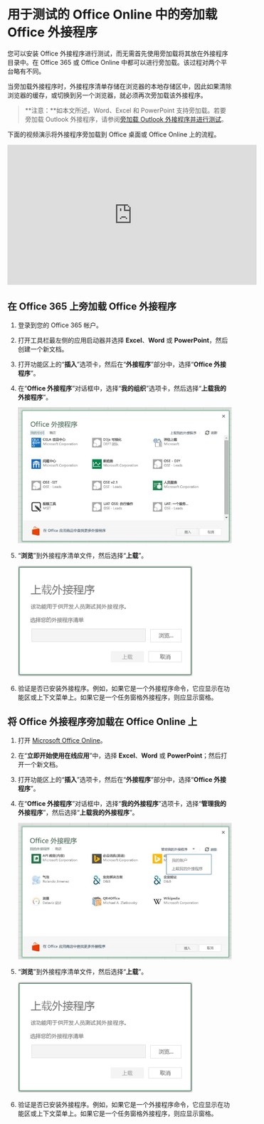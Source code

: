 
# <a name="sideload-office-addins-in-office-online-for-testing"></a>用于测试的 Office Online 中的旁加载 Office 外接程序

您可以安装 Office 外接程序进行测试，而无需首先使用旁加载将其放在外接程序目录中。在 Office 365 或 Office Online 中都可以进行旁加载。该过程对两个平台略有不同。 

当旁加载外接程序时，外接程序清单存储在浏览器的本地存储区中，因此如果清除浏览器的缓存，或切换到另一个浏览器，就必须再次旁加载该外接程序。


 >**注意：**如本文所述，Word、Excel 和 PowerPoint 支持旁加载。若要旁加载 Outlook 外接程序，请参阅[旁加载 Outlook 外接程序并进行测试](sideload-outlook-add-ins-for-testing.md)。

下面的视频演示将外接程序旁加载到 Office 桌面或 Office Online 上的流程。

<iframe width="560" height="315" src="https://www.youtube.com/embed/XXsAw2UUiQo" frameborder="0" allowfullscreen></iframe>

## <a name="sideload-an-office-addin-on-office-365"></a>在 Office 365 上旁加载 Office 外接程序


1. 登录到您的 Office 365 帐户。
    
2. 打开工具栏最左侧的应用启动器并选择 **Excel**、**Word** 或 **PowerPoint**，然后创建一个新文档。
    
3. 打开功能区上的“**插入**”选项卡，然后在“**外接程序**”部分中，选择“**Office 外接程序**”。
    
4. 在“**Office 外接程序**”对话框中，选择“**我的组织**”选项卡，然后选择“**上载我的外接程序**”。
    
    ![标题为“Office 外接程序”的对话框，左上角附近的链接指示“上载我的外接程序”。](../../images/0e49f780-019a-4d97-9310-0eaddfa0c4dc.png)

5.  “**浏览**”到外接程序清单文件，然后选择“**上载**”。
    
    ![带浏览、上载和取消按钮的上载外接程序对话框。](../../images/039aef16-b12f-4d01-ad46-f13e01dd3162.png)

6. 验证是否已安装外接程序。例如，如果它是一个外接程序命令，它应显示在功能区或上下文菜单上。如果它是一个任务窗格外接程序，则应显示窗格。
    

## <a name="sideload-an-office-addin-on-office-online"></a>将 Office 外接程序旁加载在 Office Online 上




1. 打开 [Microsoft Office Online](https://office.live.com/)。
    
2. 在“**立即开始使用在线应用**”中，选择 **Excel**、**Word** 或 **PowerPoint**；然后打开一个新文档。
    
3. 打开功能区上的“**插入**”选项卡，然后在“**外接程序**”部分中，选择“**Office 外接程序**”。
    
4. 在“**Office 外接程序**”对话框中，选择“**我的外接程序**”选项卡，选择“**管理我的外接程序**”，然后选择“**上载我的外接程序**”。
    
    ![Office 外接程序对话框，右上方有一个下拉菜单，显示“管理我的外接程序”，其下方的下拉菜单中有“上载我的外接程序”选项](../../images/d630d9d1-7dd5-45e3-860d-0ab069882548.png)

5.  “**浏览**”到外接程序清单文件，然后选择“**上载**”。
    
    ![带浏览、上载和取消按钮的上载外接程序对话框。](../../images/039aef16-b12f-4d01-ad46-f13e01dd3162.png)

6. 验证是否已安装外接程序。例如，如果它是一个外接程序命令，它应显示在功能区或上下文菜单上。如果它是一个任务窗格外接程序，则应显示窗格。
    
